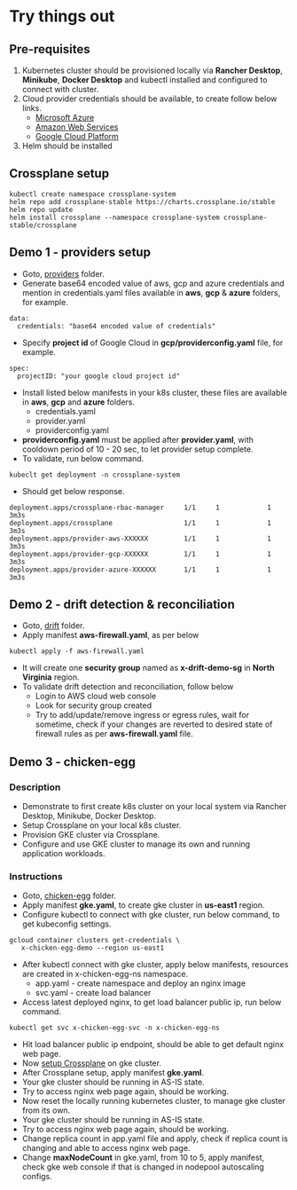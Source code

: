 # Try things out

## Pre-requisites
1. Kubernetes cluster should be provisioned locally via **Rancher Desktop**, **Minikube**, **Docker Desktop** and kubectl installed and configured to connect with cluster.
2. Cloud provider credentials should be available, to create follow below links.
    - [Microsoft Azure](https://crossplane.io/docs/v1.10/cloud-providers/azure/azure-provider.html)
    - [Amazon Web Services](https://crossplane.io/docs/v1.10/cloud-providers/aws/aws-provider.html)
    - [Google Cloud Platform](https://crossplane.io/docs/v1.10/cloud-providers/gcp/gcp-provider.html)
3. Helm should be installed

## Crossplane setup<a name="x-setup"></a>
```
kubectl create namespace crossplane-system
helm repo add crossplane-stable https://charts.crossplane.io/stable
helm repo update
helm install crossplane --namespace crossplane-system crossplane-stable/crossplane
```
## Demo 1 - providers setup
- Goto, [providers](https://github.com/PublicisSapient/ps-clouddevopscoe-meetups/blob/main/webinars/Infrastructure%20Automation%20-%20Past%2C%20Present%20and%20Future/providers) folder.
- Generate base64 encoded value of aws, gcp and azure credentials and mention in credentials.yaml files available in **aws**, **gcp** & **azure** folders, for example.
```
data:
  credentials: "base64 encoded value of credentials"
```
- Specify **project id** of Google Cloud in **gcp/providerconfig.yaml** file, for example.
```
spec:
  projectID: "your google cloud project id"
```
- Install listed below manifests in your k8s cluster, these files are available in **aws**, **gcp** and **azure** folders.
    - credentials.yaml
    - provider.yaml
    - providerconfig.yaml
- **providerconfig.yaml** must be applied after **provider.yaml**, with cooldown period of 10 - 20 sec, to let provider setup complete.
- To validate, run below command.
```
kubeclt get deployment -n crossplane-system
```
- Should get below response.
```
deployment.apps/crossplane-rbac-manager     1/1     1            1           3m3s
deployment.apps/crossplane                  1/1     1            1           3m3s
deployment.apps/provider-aws-XXXXXX         1/1     1            1           3m3s
deployment.apps/provider-gcp-XXXXXX         1/1     1            1           3m3s
deployment.apps/provider-azure-XXXXXX       1/1     1            1           3m3s
```

## Demo 2 - drift detection & reconciliation
- Goto, [drift](https://github.com/PublicisSapient/ps-clouddevopscoe-meetups/blob/feature-crossplane-demo/webinars/Infrastructure%20Automation%20-%20Past%2C%20Present%20and%20Future/drift) folder.
- Apply manifest **aws-firewall.yaml**, as per below
```
kubectl apply -f aws-firewall.yaml
```
- It will create one **security group** named as **x-drift-demo-sg** in **North Virginia** region.
- To validate drift detection and reconciliation, follow below
    - Login to AWS cloud web console
    - Look for security group created
    - Try to add/update/remove ingress or egress rules, wait for sometime, check if your changes are reverted to desired state of firewall rules as per **aws-firewall.yaml** file.

## Demo 3 - chicken-egg
### Description
- Demonstrate to first create k8s cluster on your local system via Rancher Desktop, Minikube, Docker Desktop.
- Setup Crossplane on your local k8s cluster.
- Provision GKE cluster via Crossplane.
- Configure and use GKE cluster to manage its own and running application workloads.

### Instructions
- Goto, [chicken-egg](https://github.com/PublicisSapient/ps-clouddevopscoe-meetups/blob/feature-crossplane-demo/webinars/Infrastructure%20Automation%20-%20Past%2C%20Present%20and%20Future/chicken-egg) folder.
- Apply manifest **gke.yaml**, to create gke cluster in **us-east1** region.
- Configure kubectl to connect with gke cluster, run below command, to get kubeconfig settings.
```
gcloud container clusters get-credentials \
   x-chicken-egg-demo --region us-east1
```
- After kubectl connect with gke cluster, apply below manifests, resources are created in x-chicken-egg-ns namespace.
    - app.yaml - create namespace and deploy an nginx image
    - svc.yaml - create load balancer
- Access latest deployed nginx, to get load balancer public ip, run below command.
```
kubectl get svc x-chicken-egg-svc -n x-chicken-egg-ns
```
- Hit load balancer public ip endpoint, should be able to get default nginx web page.
- Now [setup Crossplane](#x-setup) on gke cluster.
- After Crossplane setup, apply manifest **gke.yaml**.
- Your gke cluster should be running in AS-IS state.
- Try to access nginx web page again, should be working.
- Now reset the locally running kubernetes cluster, to manage gke cluster from its own.
- Your gke cluster should be running in AS-IS state.
- Try to access nginx web page again, should be working.
- Change replica count in app.yaml file and apply, check if replica count is changing and able to access nginx web page.
- Change **maxNodeCount** in gke.yaml, from 10 to 5, apply manifest, check gke web console if that is changed in nodepool autoscaling configs.



